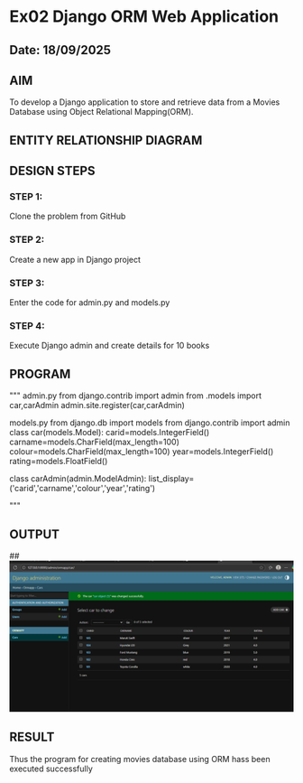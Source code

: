 # Ex02 Django ORM Web Application
## Date: 18/09/2025

## AIM
To develop a Django application to store and retrieve data from a Movies Database using Object Relational Mapping(ORM).

## ENTITY RELATIONSHIP DIAGRAM



## DESIGN STEPS

### STEP 1:
Clone the problem from GitHub

### STEP 2:
Create a new app in Django project

### STEP 3:
Enter the code for admin.py and models.py

### STEP 4:
Execute Django admin and create details for 10 books

## PROGRAM
"""
admin.py
from django.contrib import admin
from .models import car,carAdmin
admin.site.register(car,carAdmin)

models.py
from django.db import models
from django.contrib import admin
class car(models.Model):
    carid=models.IntegerField()
    carname=models.CharField(max_length=100)
    colour=models.CharField(max_length=100)
    year=models.IntegerField()
    rating=models.FloatField()

class carAdmin(admin.ModelAdmin):
    list_display=('carid','carname','colour','year','rating')


"""
## OUTPUT

##![alt text](<Screenshot 2025-09-19 220331.png>) 




## RESULT
Thus the program for creating movies database using ORM hass been executed successfully
